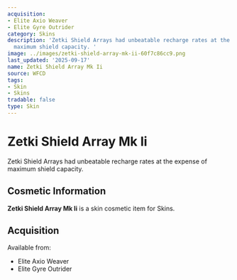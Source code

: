 ```yaml
---
acquisition:
- Elite Axio Weaver
- Elite Gyre Outrider
category: Skins
description: 'Zetki Shield Arrays had unbeatable recharge rates at the expense of
  maximum shield capacity. '
image: ../images/zetki-shield-array-mk-ii-60f7c86cc9.png
last_updated: '2025-09-17'
name: Zetki Shield Array Mk Ii
source: WFCD
tags:
- Skin
- Skins
tradable: false
type: Skin
---
```


# Zetki Shield Array Mk Ii

Zetki Shield Arrays had unbeatable recharge rates at the expense of maximum shield capacity. 

## Cosmetic Information

**Zetki Shield Array Mk Ii** is a skin cosmetic item for Skins.

## Acquisition

Available from:
- Elite Axio Weaver
- Elite Gyre Outrider

